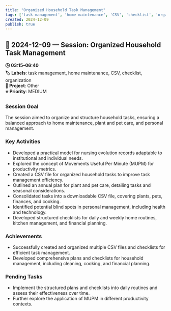 ```yaml
---
title: "Organized Household Task Management"
tags: ['task management', 'home maintenance', 'CSV', 'checklist', 'organization']
created: 2024-12-09
publish: true
---
```


## 📅 2024-12-09 — Session: Organized Household Task Management

**🕒 03:15–06:40**  
**🏷️ Labels**: task management, home maintenance, CSV, checklist, organization  
**📂 Project**: Other  
**⭐ Priority**: MEDIUM  


### Session Goal
The session aimed to organize and structure household tasks, ensuring a balanced approach to home maintenance, plant and pet care, and personal management.

### Key Activities
- Developed a practical model for nursing evolution records adaptable to institutional and individual needs.
- Explored the concept of Movements Useful Per Minute (MUPM) for productivity metrics.
- Created a CSV file for organized household tasks to improve task management efficiency.
- Outlined an annual plan for plant and pet care, detailing tasks and seasonal considerations.
- Consolidated tasks into a downloadable CSV file, covering plants, pets, finances, and cooking.
- Identified potential blind spots in personal management, including health and technology.
- Developed structured checklists for daily and weekly home routines, kitchen management, and financial planning.

### Achievements
- Successfully created and organized multiple CSV files and checklists for efficient task management.
- Developed comprehensive plans and checklists for household management, including cleaning, cooking, and financial planning.

### Pending Tasks
- Implement the structured plans and checklists into daily routines and assess their effectiveness over time.
- Further explore the application of MUPM in different productivity contexts.
